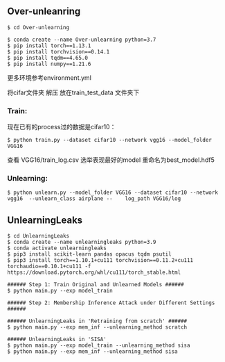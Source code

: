 ## Over-unleanring

```shell
$ cd Over-unlearning
```

```shell
$ conda create --name Over-unlearning python=3.7
$ pip install torch==1.13.1
$ pip install torchvision==0.14.1
$ pip install tqdm==4.65.0
$ pip install numpy==1.21.6
```

更多环境参考environment.yml

将cifar文件夹 解压 放在train_test_data 文件夹下

### Train: 

现在已有的process过的数据是cifar10：

```shell
$ python train.py --dataset cifar10 --network vgg16 --model_folder VGG16
```

查看 VGG16/train_log.csv 选举表现最好的model 重命名为best_model.hdf5

### Unlearning:

```shell
$ python unlearn.py --model_folder VGG16 --dataset cifar10 --network vgg16  --unlearn_class airplane --    log_path VGG16/log
```

## UnlearningLeaks

```shell
$ cd UnlearningLeaks
$ conda create --name unlearningleaks python=3.9
$ conda activate unlearningleaks
$ pip3 install scikit-learn pandas opacus tqdm psutil
$ pip3 install torch==1.10.1+cu111 torchvision==0.11.2+cu111 torchaudio==0.10.1+cu111 -f https://download.pytorch.org/whl/cu111/torch_stable.html

###### Step 1: Train Original and Unlearned Models ######
$ python main.py --exp model_train

###### Step 2: Membership Inference Attack under Different Settings ######

###### UnlearningLeaks in 'Retraining from scratch' ######
$ python main.py --exp mem_inf --unlearning_method scratch

###### UnlearningLeaks in 'SISA'
$ python main.py --exp model_train --unlearning_method sisa
$ python main.py --exp mem_inf --unlearning_method sisa
```

